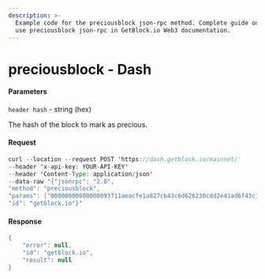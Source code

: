 ```yaml
---
description: >-
  Example code for the preciousblock json-rpc method. Сomplete guide on how to
  use preciousblock json-rpc in GetBlock.io Web3 documentation.
---
```


# preciousblock - Dash

#### Parameters

`header hash` - string (hex)

The hash of the block to mark as precious.

#### Request

```java
curl --location --request POST 'https://dash.getblock.io/mainnet/' 
--header 'x-api-key: YOUR-API-KEY' 
--header 'Content-Type: application/json' 
--data-raw '{"jsonrpc": "2.0",
"method": "preciousblock",
"params": ["00000000000000093711aeacfe1a827cb43c6d626230cdd2e41ad6f43c1e79d3"],
"id": "getblock.io"}'
```

#### Response

```java
{
    "error": null,
    "id": "getblock.io",
    "result": null
}
```
